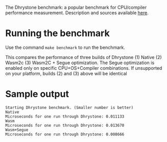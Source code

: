 The Dhrystone benchmark: a popular benchmark for CPU/compiler performance
measurement. Description and sources available
[here](https://www.netlib.org/benchmark/dhry-c).

# Running the benchmark
Use the command `make benchmark` to run the benchmark.

This compares the performance of three builds of Dhrystone (1) Native (2) Wasm2c
(3) Wasm2C + Segue optimization. The Segue optimization is enabled only on
specific CPU+OS+Compiler combinations. If unsupported on your platform, builds
(2) and (3) above will be identical

# Sample output

```
Starting Dhrystone benchmark. (Smaller number is better)
Native
Microseconds for one run through Dhrystone: 0.011133
Wasm
Microseconds for one run through Dhrystone: 0.013670
Wasm+Segue
Microseconds for one run through Dhrystone: 0.008666
```